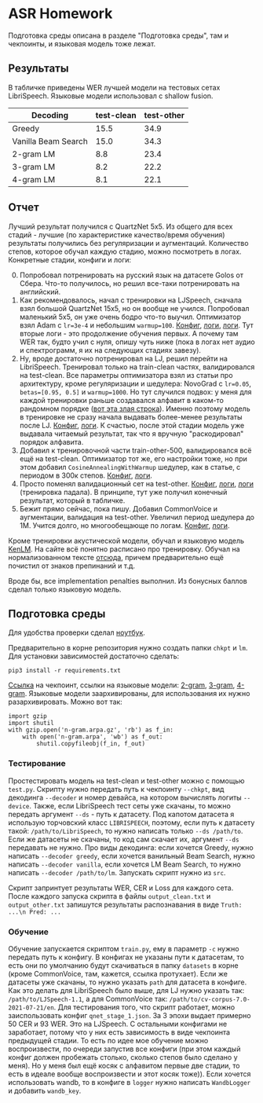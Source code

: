 # ASR Homework

Подготовка среды описана в разделе "Подготовка среды", там и чекпоинты, и языковая модель тоже лежат.

## Результаты

В табличке приведены WER лучшей модели на тестовых сетах LibriSpeech. Языковые модели использовал с shallow fusion.

| Decoding  | test-clean | test-other |
| ------------- | ------------- | ------------- |
| Greedy | 15.5 | 34.9 |
| Vanilla Beam Search | 15.0 | 34.3 |
| 2-gram LM | 8.8 | 23.4 |
| 3-gram LM | 8.2 | 22.2 |
| 4-gram LM | 8.1 | 22.1 |

## Отчет

Лучший результат получился с QuartzNet 5x5. Из общего для всех стадий - лучшие (по характеристике качество/время обучения) результаты получились без регуляризации и аугментаций. Количество степов, которое обучал каждую стадию, можно посмотреть в логах. Конкретные стадии, конфиги и логи:

0) Попробовал потренировать на русский язык на датасете Golos от Сбера. Что-то получилось, но решил все-таки потренировать на английский.
1) Как рекомендовалось, начал с тренировки на LJSpeech, сначала взял большой QuartzNet 15x5, но он вообще не учился. Попробовал маленький 5x5, он уже очень бодро что-то выучил. Оптимизатор взял Adam с `lr=3e-4` и небольшим `warmup=100`. [Конфиг](https://github.com/erasedwalt/asr-hw/blob/main/configs/qnet_stage_1.json), [логи](https://wandb.ai/erasedwalt/QuartzNet-LJ/runs/342ixycg?workspace=user-erasedwalt), [логи](https://wandb.ai/erasedwalt/QuartzNet-LJ/runs/20nx2bvt?workspace=user-erasedwalt). Тут вторые логи - это продолжение обучения первых. А почему там WER так, будто учил с нуля, опишу чуть ниже (пока в логах нет аудио и спектрограмм, я их на следующих стадиях завезу).
2) Ну, вроде достаточно потренировал на LJ, решил перейти на LibriSpeech. Тренировал только на train-clean частях, валидировался на test-clean. Все параметры оптимизатора взял из статьи про архитектуру, кроме регуляризации и шедулера: NovoGrad с `lr=0.05`, `betas=[0.95, 0.5]` и `warmup=1000`. Но тут случился подвох: у меня для каждой тренировки раньше создавался алфавит в каком-то рандомном порядке ([вот эта злая строка](https://github.com/erasedwalt/asr-hw/blob/deeae75b784ce6b996df1a42f90c1d6cd29f7954/src/utils/text.py#L11)). Именно поэтому модель в тренировке не сразу начала выдавать более-менее результаты после LJ. [Конфиг](https://github.com/erasedwalt/asr-hw/blob/main/configs/qnet_stage_2.json), [логи](https://wandb.ai/erasedwalt/QuartzNet-LibriSpeech/runs/3gc0yavo?workspace=user-erasedwalt). К счастью, после этой стадии модель уже выдавала читаемый результат, так что я вручную "раскодировал" порядок алфавита.
3) Добавил к тренировочной части train-other-500, валидировался всё ещё на test-clean. Оптимизатор тот же, его настройки тоже, но при этом добавил `CosineAnnealingWithWarmup` шедулер, как в статье, с периодом в 300к степов. [Конфиг](https://github.com/erasedwalt/asr-hw/blob/main/configs/qnet_stage_3.json), [логи](https://wandb.ai/erasedwalt/QuartzNet-LibriSpeech/runs/2ajzgsc9?workspace=user-erasedwalt).
4) Просто поменял валидационный сет на test-other. [Конфиг](https://github.com/erasedwalt/asr-hw/blob/main/configs/qnet_stage_4.json), [логи](https://wandb.ai/erasedwalt/QuartzNet-LibriSpeech/runs/3805fx3o?workspace=user-erasedwalt), [логи](https://wandb.ai/erasedwalt/QuartzNet-LibriSpeech/runs/356tfqnk?workspace=user-erasedwalt) (тренировка падала). В принципе, тут уже получил конечный результат, который в табличке.
5) Бежит прямо сейчас, пока пишу. Добавил CommonVoice и аугментации, валидация на test-other. Увеличил период шедулера до 1М. Учится долго, но многообещающе по логам. [Конфиг](https://github.com/erasedwalt/asr-hw/blob/main/configs/qnet_stage_5.json), [логи](https://wandb.ai/erasedwalt/QuartzNet-LibriSpeech/runs/2v6mtycz?workspace=user-erasedwalt).

Кроме тренировки акустической модели, обучал и языковую модель [KenLM](https://kheafield.com/code/kenlm/). На сайте всё понятно расписано про тренировку. Обучал на нормализованном тексте [отсюда](https://www.openslr.org/11), причем предварительно ещё почистил от знаков препинаний и т.д.

Вроде бы, все implementation penalties выполнил. Из бонусных баллов сделал только языковую модель.

## Подготовка среды

Для удобства проверки сделал [ноутбук](https://colab.research.google.com/drive/1a21E7wNWBGRjOzb7paU_meLeJ3z10NQR?usp=sharing).

Предварительно в корне репозитория нужно создать папки `chkpt` и `lm`. Для установки зависимостей достаточно сделать:

```
pip3 install -r requirements.txt
```

[Ссылка](https://www.dropbox.com/s/ga8zxnb7p6gtorm/qnet_5x5_22_wer_other_with_lm.pt?dl=0) на чекпоинт, ссылки на языковые модели: [2-gram](https://drive.google.com/uc?id=1LqEFoHQ1vq9ni_Fqtp5LB6w7CIhoekKY), [3-gram](https://drive.google.com/uc?id=1-1tIFykkoX6xhxNPn47ZjvLa_nptbJUs), [4-gram](https://drive.google.com/uc?id=1EzRB8qugZSO-RhOAJCQ16RIUHW-JfKw2). Языковые модели заархивированы, для использования их нужно разархивировать. Можно вот так:

```
import gzip
import shutil
with gzip.open('n-gram.arpa.gz', 'rb') as f_in:
    with open('n-gram.arpa', 'wb') as f_out:
        shutil.copyfileobj(f_in, f_out)
```
### Тестирование

Простестировать модель на test-clean и test-other можно с помощью `test.py`. Скрипту нужно передать путь к чекпоинту `--chkpt`, вид декодинга `--decoder` и номер девайса, на котором вычислять логиты `--device`. Также, если LibriSpeech тест сеты уже скачаны, то можно передать аргумент `--ds` - путь к датасету. Под капотом датасета я использую торчовский класс `LIBRISPEECH`, поэтому, если путь к датасету такой: `/path/to/LibriSpeech`, то нужно написать только `--ds /path/to`. Если же датасеты не скачаны, то код сам скачает их, аргумент `--ds` передавать не нужно. Про виды декодинга: если хочется Greedy, нужно написать `--decoder greedy`, если хочется ванильный Beam Search, нужно написать `--decoder vanilla`, если хочется LM Beam Search, то нужно написать `--decoder /path/to/lm`. Запускать скрипт нужно из `src`.

Скрипт запринтует результаты WER, CER и Loss для каждого сета. После каждого запуска скрипта в файлы `output_clean.txt` и `output_other.txt` запишутся результаты распознавания в виде `Truth: ...\n Pred: ...`
### Обучение

Обучение запускается скриптом `train.py`, ему в параметр `-c` нужно передать путь к конфигу. В конфигах не указаны пути к датасетам, то есть они по умолчанию будут скачиваться в папку `datasets` в корне (кроме CommonVoice, там, кажется, ссылка протухает). Если же датасеты уже скачаны, то нужно указать `path` для датасета в конфиге. Как это делать для LibriSpeech было выше, для LJ нужно указать так: `/path/to/LJSpeech-1.1`, а для CommonVoice так: `/path/to/cv-corpus-7.0-2021-07-21/en`. Для тестирования того, что скрипт работает, можно заиспользовать конфиг `qnet_stage_1.json`. За 3 эпохи выдает примерно 50 CER и 93 WER. Это на LJSpeech. С остальными конфигами не заработает, потому что у них есть зависимость в виде чекпоинта предыдущей стадии. То есть по идее мое обучение можно воспроизвести, по очереди запустив все конфиги (при этом каждый конфиг должен пробежать столько, сколько степов было сделано у меня). Но у меня был ещё косяк с алфавитом первые две стадии, то есть в идеале вообще воспроизвести и этот косяк тоже)). Если хочется использовать wandb, то в конфиге в `logger` нужно написать `WandbLogger` и добавить `wandb_key`.
